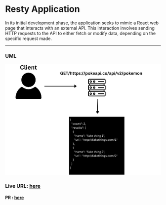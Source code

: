 # Resty Application
In its initial development phase, the application seeks to mimic a React web page that interacts with an external API. This interaction involves sending HTTP requests to the API to either fetch or modify data, depending on the specific request made.

---

### UML
![alt](assets/GET.png)

### Live URL: [here](https://)

#### PR : [here](https://)